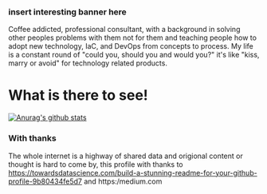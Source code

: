 ### insert interesting banner here

Coffee addicted, professional consultant, with a background in solving other peoples problems with them not for them and teaching people how to adopt new technology, IaC, and DevOps from concepts to process. My life is a constant round of "could you, should you and would you?" it's like "kiss, marry or avoid" for technology related products.  

# What is there to see! 

[![Anurag's github stats](https://github-readme-stats.vercel.app/api?username=abuxton&show_icons=true)](https://github.com/anuraghazra/github-readme-stats)


### With thanks 
The whole internet is a highway of shared data and origional content or thought is hard to come by, this profile with thanks to https://towardsdatascience.com/build-a-stunning-readme-for-your-github-profile-9b80434fe5d7 and https:/medium.com 


